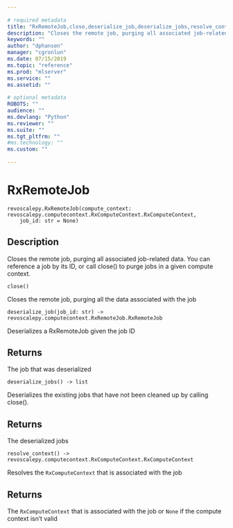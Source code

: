 ```yaml
--- 
 
# required metadata 
title: "RxRemoteJob,close,deserialize_job,deserialize_jobs,resolve_context: Closes a remote job (revoscalepy)" 
description: "Closes the remote job, purging all associated job-related data. You can reference a job by its ID, or call close() to purge jobs in a given compute context." 
keywords: "" 
author: "dphansen" 
manager: "cgronlun" 
ms.date: 07/15/2019
ms.topic: "reference" 
ms.prod: "mlserver" 
ms.service: "" 
ms.assetid: "" 
 
# optional metadata 
ROBOTS: "" 
audience: "" 
ms.devlang: "Python" 
ms.reviewer: "" 
ms.suite: "" 
ms.tgt_pltfrm: "" 
#ms.technology: "" 
ms.custom: "" 
 
---
```


# RxRemoteJob


 



```
revoscalepy.RxRemoteJob(compute_context: revoscalepy.computecontext.RxComputeContext.RxComputeContext,
    job_id: str = None)
```





## Description

Closes the remote job, purging all associated job-related data. You can reference
a job by its ID, or call close() to purge jobs in a given compute context.



```
close()
```




Closes the remote job, purging all the data associated with the job



```
deserialize_job(job_id: str) -> revoscalepy.computecontext.RxRemoteJob.RxRemoteJob
```




Deserializes a RxRemoteJob given the job ID


## Returns

The job that was deserialized



```
deserialize_jobs() -> list
```




Deserializes the existing jobs that have not been cleaned up by calling close().


## Returns

The deserialized jobs



```
resolve_context() -> revoscalepy.computecontext.RxComputeContext.RxComputeContext
```




Resolves the `RxComputeContext` that is associated with the job


## Returns

The `RxComputeContext` that is associated with the job or `None` if the compute context isn’t valid
